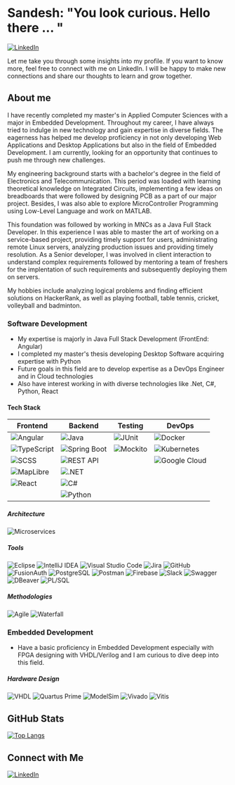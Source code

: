 
# Sandesh: "You look curious. Hello there ... "
[![LinkedIn](https://img.shields.io/badge/-LinkedIn-0077B5?style=flat&logo=linkedin&logoColor=white)](https://www.linkedin.com/in/sandesh-gharge-753182b6/)

Let me take you through some insights into my profile. If you want to know more, feel free to connect with me on LinkedIn. I will be happy to make new connections and share our thoughts to learn and grow together.

## About me
I have recently completed my master's in Applied Computer Sciences with a major in Embedded Development. Throughout my career, I have always tried to indulge in new technology and gain expertise in diverse fields.
The eagerness has helped me develop proficiency in not only developing Web Applications and Desktop Applications but also in the field of Embedded Development.
I am currently, looking for an opportunity that continues to push me through new challenges.

My engineering background starts with a bachelor's degree in the field of Electronics and Telecommunication. This period was loaded with learning theoretical knowledge on Integrated Circuits, implementing a few ideas on breadboards that were followed by designing PCB as a part of our major project. Besides, I was also able to explore MicroController Programming using Low-Level Language and work on MATLAB.

This foundation was followed by working in MNCs as a Java Full Stack Developer. In this experience I was able to master the art of working on a service-based project, providing timely support for users, administrating remote Linux servers, analyzing production issues and providing timely resolution. As a Senior developer, I was involved in client interaction to understand complex requirements followed by mentoring a team of freshers for the implentation of such requirements and subsequently deploying them on servers.

My hobbies include analyzing logical problems and finding efficient solutions on HackerRank, as well as playing football, table tennis, cricket, volleyball and badminton.

### Software Development
- My expertise is majorly in Java Full Stack Development (FrontEnd: Angular)
- I completed my master's thesis developing Desktop Software acquiring expertise with Python
- Future goals in this field are to develop expertise as a DevOps Engineer and in Cloud technologies
- Also have interest working in with diverse technologies like .Net, C#, Python, React

#### Tech Stack

| **Frontend**                                                                                               | **Backend**                                                                                                     | **Testing**                                                                                     | **DevOps**
|------------------------------------------------------------------------------------------------------------|-----------------------------------------------------------------------------------------------------------------|-------------------------------------------------------------------------------------------------|------------------------------------------------------------------------------------------------------------------|
| ![Angular](https://img.shields.io/badge/Angular-15-DD0031?style=flat&logo=angular&logoColor=white)         | ![Java](https://img.shields.io/badge/Java-007396?style=flat&logo=java&logoColor=white)                          | ![JUnit](https://img.shields.io/badge/JUnit-25A162?style=flat&logo=junit5&logoColor=white)      |  ![Docker](https://img.shields.io/badge/Docker-2496ED?style=flat&logo=docker&logoColor=white)                    |
| ![TypeScript](https://img.shields.io/badge/TypeScript-3178C6?style=flat&logo=typescript&logoColor=white)   | ![Spring Boot](https://img.shields.io/badge/Spring%20Boot-6DB33F?style=flat&logo=spring-boot&logoColor=white)   | ![Mockito](https://img.shields.io/badge/Mockito-25A162?style=flat&logo=mockito&logoColor=white) |  ![Kubernetes](https://img.shields.io/badge/Kubernetes-326CE5?style=flat&logo=kubernetes&logoColor=white)        |
| ![SCSS](https://img.shields.io/badge/SCSS-CC6699?style=flat&logo=sass&logoColor=white)                     | ![REST API](https://img.shields.io/badge/REST%20API-005571?style=flat&logo=rest&logoColor=white)                |                                                                                                 |  ![Google Cloud](https://img.shields.io/badge/Google%20Cloud-4285F4?style=flat&logo=google-cloud&logoColor=white)|
| ![MapLibre](https://img.shields.io/badge/MapLibre-0088CC?style=flat&logo=maplibre&logoColor=white)         | ![.NET](https://img.shields.io/badge/.NET-512BD4?style=flat&logo=.net&logoColor=white)                          |                                                                                                 
| ![React](https://img.shields.io/badge/React-React-61DAFB?style=flat&logo=react&logoColor=white)            | ![C#](https://img.shields.io/badge/C%23-239120?style=flat&logo=c-sharp&logoColor=white)                         |                                                                                                 
|                                                                                                            | ![Python](https://img.shields.io/badge/Python-3776AB?style=flat&logo=python&logoColor=white)                    |                                                                                                 

##### Architecture

![Microservices](https://img.shields.io/badge/Microservices-000000?style=flat&logo=microservices&logoColor=white) 

##### Tools

![Eclipse](https://img.shields.io/badge/Eclipse-2C2255?style=flat&logo=eclipse&logoColor=white) 
![IntelliJ IDEA](https://img.shields.io/badge/IntelliJ%20IDEA-000000?style=flat&logo=intellij-idea&logoColor=white) 
![Visual Studio Code](https://img.shields.io/badge/Visual%20Studio%20Code-0078D4?style=flat&logo=visual-studio-code&logoColor=white) 
![Jira](https://img.shields.io/badge/Jira-0052CC?style=flat&logo=jira&logoColor=white) 
![GitHub](https://img.shields.io/badge/GitHub-181717?style=flat&logo=github&logoColor=white) 
![FusionAuth](https://img.shields.io/badge/FusionAuth-DA2C43?style=flat&logo=fusionauth&logoColor=white) 
![PostgreSQL](https://img.shields.io/badge/PostgreSQL-336791?style=flat&logo=postgresql&logoColor=white) 
![Postman](https://img.shields.io/badge/Postman-FF6C37?style=flat&logo=postman&logoColor=white) 
![Firebase](https://img.shields.io/badge/Firebase-FFCA28?style=flat&logo=firebase&logoColor=white) 
![Slack](https://img.shields.io/badge/Slack-4A154B?style=flat&logo=slack&logoColor=white) 
![Swagger](https://img.shields.io/badge/Swagger-85EA2D?style=flat&logo=swagger&logoColor=black) 
![DBeaver](https://img.shields.io/badge/DBeaver-8A2C2F?style=flat&logo=dbeaver&logoColor=white) 
![PL/SQL](https://img.shields.io/badge/PL%2FSQL-003F6C?style=flat&logo=oracle&logoColor=white) 

##### Methodologies

![Agile](https://img.shields.io/badge/Agile-FF6347?style=flat&logo=agile&logoColor=white) 
![Waterfall](https://img.shields.io/badge/Waterfall-0078D4?style=flat&logo=waterfall&logoColor=white) 

### Embedded Development
- Have a basic proficiency in Embedded Development especially with FPGA designing with VHDL/Verilog and I am curious to dive deep into this field.

##### Hardware Design

![VHDL](https://img.shields.io/badge/VHDL-003D6C?style=flat&logo=vhdl&logoColor=white) 
![Quartus Prime](https://img.shields.io/badge/Quartus%20Prime-009B77?style=flat&logo=intel&logoColor=white) 
![ModelSim](https://img.shields.io/badge/ModelSim%20-%23A4A4A4?style=flat&logo=intel&logoColor=white) 
![Vivado](https://img.shields.io/badge/Vivado-004B87?style=flat&logo=xilinx&logoColor=white) 
![Vitis](https://img.shields.io/badge/Vitis-0063D1?style=flat&logo=xilinx&logoColor=white) 

## GitHub Stats

[![Top Langs](https://github-readme-stats.vercel.app/api/top-langs/?username=sandeshgharge&layout=compact)](https://github.com/sandeshgharge)

## Connect with Me

[![LinkedIn](https://img.shields.io/badge/-LinkedIn-0077B5?style=flat&logo=linkedin&logoColor=white)](https://www.linkedin.com/in/sandesh-gharge-753182b6/)
